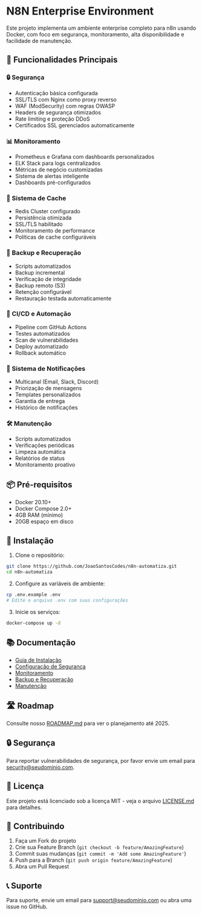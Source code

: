 # N8N Enterprise Environment

Este projeto implementa um ambiente enterprise completo para n8n usando Docker, com foco em segurança, monitoramento, alta disponibilidade e facilidade de manutenção.

## 🚀 Funcionalidades Principais

### 🔒 Segurança
- Autenticação básica configurada
- SSL/TLS com Nginx como proxy reverso
- WAF (ModSecurity) com regras OWASP
- Headers de segurança otimizados
- Rate limiting e proteção DDoS
- Certificados SSL gerenciados automaticamente

### 📊 Monitoramento
- Prometheus e Grafana com dashboards personalizados
- ELK Stack para logs centralizados
- Métricas de negócio customizadas
- Sistema de alertas inteligente
- Dashboards pré-configurados

### 💾 Sistema de Cache
- Redis Cluster configurado
- Persistência otimizada
- SSL/TLS habilitado
- Monitoramento de performance
- Políticas de cache configuráveis

### 🔄 Backup e Recuperação
- Scripts automatizados
- Backup incremental
- Verificação de integridade
- Backup remoto (S3)
- Retenção configurável
- Restauração testada automaticamente

### 🔄 CI/CD e Automação
- Pipeline com GitHub Actions
- Testes automatizados
- Scan de vulnerabilidades
- Deploy automatizado
- Rollback automático

### 📱 Sistema de Notificações
- Multicanal (Email, Slack, Discord)
- Priorização de mensagens
- Templates personalizados
- Garantia de entrega
- Histórico de notificações

### 🛠 Manutenção
- Scripts automatizados
- Verificações periódicas
- Limpeza automática
- Relatórios de status
- Monitoramento proativo

## 📦 Pré-requisitos

- Docker 20.10+
- Docker Compose 2.0+
- 4GB RAM (mínimo)
- 20GB espaço em disco

## 🚀 Instalação

1. Clone o repositório:
```bash
git clone https://github.com/JoaoSantosCodes/n8n-automatiza.git
cd n8n-automatiza
```

2. Configure as variáveis de ambiente:
```bash
cp .env.example .env
# Edite o arquivo .env com suas configurações
```

3. Inicie os serviços:
```bash
docker-compose up -d
```

## 📚 Documentação

- [Guia de Instalação](docs/installation.md)
- [Configuração de Segurança](docs/security.md)
- [Monitoramento](docs/monitoring.md)
- [Backup e Recuperação](docs/backup.md)
- [Manutenção](docs/maintenance.md)

## 🛣 Roadmap

Consulte nosso [ROADMAP.md](ROADMAP.md) para ver o planejamento até 2025.

## 🔒 Segurança

Para reportar vulnerabilidades de segurança, por favor envie um email para [security@seudominio.com](mailto:security@seudominio.com).

## 📄 Licença

Este projeto está licenciado sob a licença MIT - veja o arquivo [LICENSE.md](LICENSE.md) para detalhes.

## 🤝 Contribuindo

1. Faça um Fork do projeto
2. Crie sua Feature Branch (`git checkout -b feature/AmazingFeature`)
3. Commit suas mudanças (`git commit -m 'Add some AmazingFeature'`)
4. Push para a Branch (`git push origin feature/AmazingFeature`)
5. Abra um Pull Request

## 📞 Suporte

Para suporte, envie um email para [support@seudominio.com](mailto:support@seudominio.com) ou abra uma issue no GitHub.

